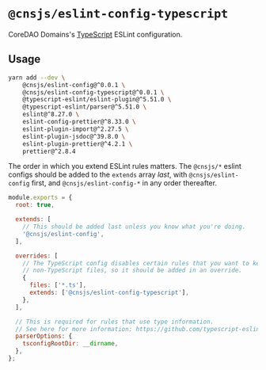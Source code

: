 # `@cnsjs/eslint-config-typescript`

CoreDAO Domains's [TypeScript](https://www.typescriptlang.org) ESLint configuration.

## Usage

```bash
yarn add --dev \
    @cnsjs/eslint-config@^0.0.1 \
    @cnsjs/eslint-config-typescript@^0.0.1 \
    @typescript-eslint/eslint-plugin@^5.51.0 \
    @typescript-eslint/parser@^5.51.0 \
    eslint@^8.27.0 \
    eslint-config-prettier@^8.33.0 \
    eslint-plugin-import@^2.27.5 \
    eslint-plugin-jsdoc@^39.8.0 \
    eslint-plugin-prettier@^4.2.1 \
    prettier@^2.8.4
```

The order in which you extend ESLint rules matters.
The `@cnsjs/*` eslint configs should be added to the `extends` array _last_,
with `@cnsjs/eslint-config` first, and `@cnsjs/eslint-config-*` in any
order thereafter.

```js
module.exports = {
  root: true,

  extends: [
    // This should be added last unless you know what you're doing.
    '@cnsjs/eslint-config',
  ],

  overrides: [
    // The TypeScript config disables certain rules that you want to keep for
    // non-TypeScript files, so it should be added in an override.
    {
      files: ['*.ts'],
      extends: ['@cnsjs/eslint-config-typescript'],
    },
  ],

  // This is required for rules that use type information.
  // See here for more information: https://github.com/typescript-eslint/typescript-eslint/blob/master/docs/getting-started/linting/TYPED_LINTING.md
  parserOptions: {
    tsconfigRootDir: __dirname,
  },
};
```
